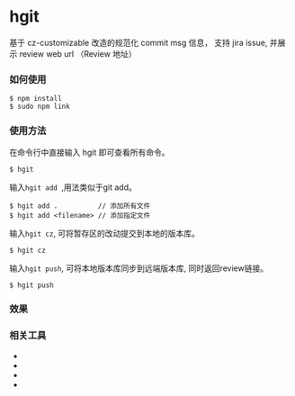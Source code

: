 
# hgit

基于 cz-customizable 改造的规范化 commit msg 信息， 支持 jira issue, 并展示 review web url （Review 地址）

### 如何使用

```
$ npm install 
$ sudo npm link 
```

### 使用方法

在命令行中直接输入 hgit 即可查看所有命令。

```
$ hgit
```

输入`hgit add `,用法类似于git add。

```
$ hgit add .          // 添加所有文件
$ hgit add <filename> // 添加指定文件
```

输入` hgit cz `, 可将暂存区的改动提交到本地的版本库。

```
$ hgit cz
```


输入` hgit push `, 可将本地版本库同步到远端版本库, 同时返回review链接。

```
$ hgit push
```
### 效果

### 相关工具

- [](https://github.com/commitizen/cz-cli) 
- [](https://github.com/leonardoanalista/corp-semantic-release) 
- [](https://github.com/semantic-release/semantic-release) 
- [](https://github.com/uglow/cz-customizable-ghooks) 



